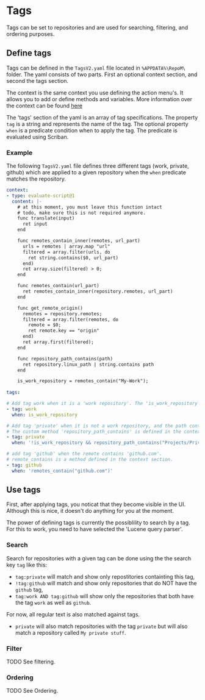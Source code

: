 # Tags

Tags can be set to repositories and are used for searching, filtering, and ordering purposes.

## Define tags

Tags can be defined in the `TagsV2.yaml` file located in `%APPDATA%\RepoM\` folder.
The yaml consists of two parts. First an optional context section, and second the tags section.

The context is the same context you use defining the action menu's. It allows you to add or define methods and variables. More information over the context can be found [here](Context.md)

The 'tags' section of the yaml is an array of tag specifications. The property `tag` is a string and represents the name of the tag. The optional property `when` is a predicate condition when to apply the tag. The predicate is evaluated using Scriban.

### Example

The following `TagsV2.yaml` file defines three different tags (work, private, github) which are applied to a given repository when the `when` predicate matches the repository.

```yaml
context:
- type: evaluate-script@1
  content: |-
    # at this moment, you must leave this function intact
    # todo, make sure this is not required anymore.
    func translate(input)
      ret input
    end

    func remotes_contain_inner(remotes, url_part)
      urls = remotes | array.map "url"
      filtered = array.filter(urls, do 
        ret string.contains($0, url_part) 
      end)
      ret array.size(filtered) > 0;
    end

    func remotes_contain(url_part)
      ret remotes_contain_inner(repository.remotes, url_part)
    end

    func get_remote_origin()
      remotes = repository.remotes;
      filtered = array.filter(remotes, do 
        remote = $0;
        ret remote.key == "origin"
      end)
      ret array.first(filtered);
    end

    func repository_path_contains(path)
      ret repository.linux_path | string.contains path
    end

    is_work_repository = remotes_contain("My-Work");
    
tags:

# Add tag work when it is a 'work repository'. The 'is_work_repository' variable is defined in the context section.
- tag: work
  when: is_work_repository

# Add tag 'private' when it is not a work repository, and the path contains 'Projects/Private'.
# The custom method 'repository_path_contains' is defined in the context section.
- tag: private
  when: '!is_work_repository && repository_path_contains("Projects/Private")'

# add tag 'github' when the remote contains 'github.com'.
# remote_contains is a method defined in the context section.
- tag: github
  when: 'remotes_contain("github.com")'

```

## Use tags

First, after applying tags, you noticat that they become visible in the UI. Although this is nice, it doesn't do anything for you at the moment.

The power of defining tags is currently the possiblility to search by a tag. For this to work, you need to have selected the 'Lucene query parser'. 

### Search

Search for repositories with a given tag can be done using the the search key `tag` like this:

- `tag:private` will match and show only repostitories containting this tag,
- `!tag:github` will match and show only repositories that do NOT have the `github` tag,
- `tag:work AND tag:github` will show only the repositories that both have the tag `work` as well as `github`.

For now, all regular text is also matched against tags.

- `private` will also match repositories with the tag `private` but will also match a repository called `My private stuff`.

### Filter

TODO
See filtering.

### Ordering

TODO
See Ordering.
